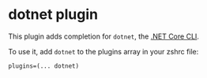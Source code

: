 # dotnet plugin

This plugin adds completion for `dotnet`,
the [.NET Core CLI](https://dotnet.microsoft.com).

To use it, add `dotnet` to the plugins array in your zshrc file:

    plugins=(... dotnet)
